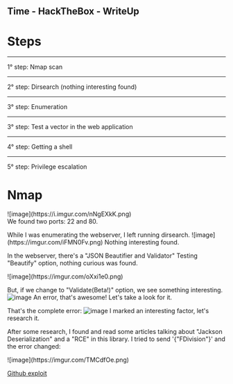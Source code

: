 <script src="https://www.hackthebox.eu/badge/36120"></script>

<h2>Time - HackTheBox - WriteUp</h2>


<h1>Steps</h1>

<hr>1° step: Nmap scan
<hr>2° step: Dirsearch (nothing interesting found)
<hr>3° step: Enumeration
<hr>3° step: Test a vector in the web application
<hr>4° step: Getting a shell
<hr>5° step: Privilege escalation


<h1>Nmap</h1>
![image](https://i.imgur.com/nNgEXkK.png)
<br>We found two ports: 22 and 80.



<p>While I was enumerating the webserver, I left running dirsearch.
![image](https://imgur.com/iFMN0Fv.png)
Nothing interesting found.</p>


<p>In the webserver, there's a "JSON Beautifier and Validator"
Testing "Beautify" option, nothing curious was found.</p>
![image](https://imgur.com/oXxi1e0.png)

But, if we change to "Validate(Beta!)" option, we see something interesting.
![image](https://imgur.com/Ya1EBHq.png)
An error, that's awesome! Let's take a look for it.

That's the complete error:
![image](https://imgur.com/nGsqPqX.png)
I marked an interesting factor, let's research it.


<p>After some research, I found and read some articles talking about "Jackson Deserialization" and a "RCE" in this library.
I tried to send '{"FDivision"}' and the error changed:</p>
![image](https://imgur.com/TMCdfOe.png)


[Github exploit](https://github.com/jas502n/CVE-2019-12384)
